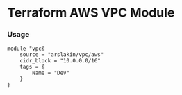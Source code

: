 # Terraform AWS VPC Module

### Usage
```
module "vpc{
    source = "arslakin/vpc/aws"
    cidr_block = "10.0.0.0/16"
    tags = {
        Name = "Dev"
    }
}

```